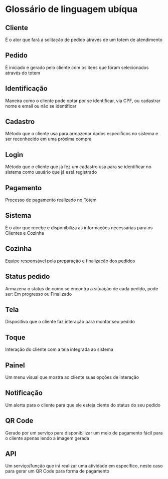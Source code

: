 # Glossário de linguagem ubíqua

## Cliente
É o ator que fará a solitação de pedido através de um totem de atendimento

## Pedido
É iniciado e gerado pelo cliente com os itens que foram selecionados através do totem

## Identificação
Maneira como o cliente pode optar por se identificar, via CPF, ou cadastrar nome e email ou não se identificar

## Cadastro
Método que o cliente usa para armazenar dados específicos no sistema e ser reconhecido em uma próxima compra

## Login
Método que o cliente que já fez um cadastro usa para se identificar no sistema como usuário que já está registrado

## Pagamento
Processo de pagamento realizado no Totem

## Sistema
É o ator que recebe e disponibiliza as informações necessárias para os Clientes e Cozinha

## Cozinha
Equipe responsável pela preparação e finalização dos pedidos

## Status pedido
Armazena o status de como se encontra a situação de cada pedido, pode ser: Em progresso ou Finalizado

## Tela
Dispositivo que o cliente faz interação para montar seu pedido

## Toque
Interação do cliente com a tela integrada ao sistema

## Painel
Um menu visual que mostra ao cliente suas opções de interação

## Notificação
Um alerta para o cliente para que ele esteja ciente do status do seu pedido

## QR Code
Gerado por um serviço para disponibilizar um meio de pagamento fácil para o cliente apenas lendo a imagem gerada

## API
Um serviço/função que irá realizar uma atividade em específico, neste caso para gerar um QR Code para forma de pagamento
